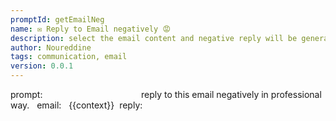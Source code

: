 ```yaml
---
promptId: getEmailNeg
name: ✉️ Reply to Email negatively 😡
description: select the email content and negative reply will be generated
author: Noureddine
tags: communication, email
version: 0.0.1
---
```

prompt:                                        
reply to this email negatively in professional way.   
email:   
{{context}}  
reply:  